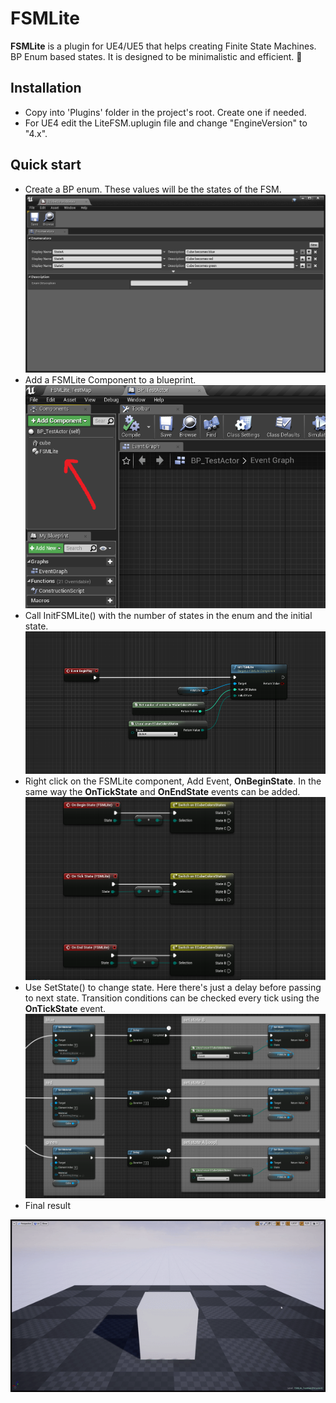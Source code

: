 # FSMLite

**FSMLite** is a plugin for UE4/UE5 that helps creating Finite State Machines. BP Enum based states. It is designed to be minimalistic and efficient. :rocket:


## Installation
* Copy into 'Plugins' folder in the project's root. Create one if needed.
* For UE4 edit the LiteFSM.uplugin file and change "EngineVersion" to "4.x".

## Quick start
* Create a BP enum. These values will be the states of the FSM.
![BP Enum](imgs/enums.PNG)
* Add a FSMLite Component to a blueprint.
![Add FSMLite Component](imgs/1-addcomponent.PNG)
* Call InitFSMLite() with the number of states in the enum and the initial state.
![Init FSM Lite](imgs/3-initfsm.PNG)
* Right click on the FSMLite component, Add Event, **OnBeginState**. In the same way the **OnTickState** and **OnEndState** events can be added.
![Events](imgs/events.PNG)
* Use SetState() to change state. Here there's just a delay before passing to next state. Transition conditions can be checked every tick using the **OnTickState** event.
![SetState](imgs/setstate.PNG)
* Final result

![Result](imgs/result.gif)
